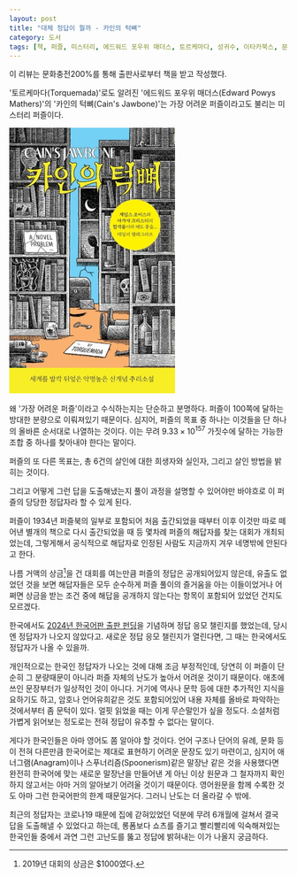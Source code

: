 ```yaml
---
layout: post
title: "대체 정답이 뭘까 - 카인의 턱뼈"
category: 도서
tags: [책, 퍼즐, 미스터리, 에드워드 포우위 매더스, 토르케마다, 성귀수, 이타카북스, 문화충전200%, 서평]
---
```


<div class="ftc-ad-notice">
이 리뷰는 문화충전200%를 통해 출판사로부터 책을 받고 작성했다.
</div>



'토르케마다(Torquemada)'로도 알려진
'에드워드 포우위 매더스(Edward Powys Mathers)'의
'카인의 턱뼈(Cain's Jawbone)'는
가장 어려운 퍼즐이라고도 불리는 미스터리 퍼즐이다.

![표지](/images/book/cains-jawbone-1934-puzzle-book.jpg)

왜 '가장 어려운 퍼즐'이라고 수식하는지는 단순하고 분명하다.
퍼즐이 100쪽에 달하는 방대한 분량으로 이뤄져있기 때문이다.
심지어, 퍼즐의 목표 중 하나는 이것들을 단 하나의 올바른 순서대로 나열하는 것이다.
이는 무려 $9.33 \times 10^{157}$ 가짓수에 달하는 가능한 조합 중 하나를 찾아내야 한다는 말이다.

퍼즐의 또 다른 목표는,
총 6건의 살인에 대한 희생자와 실인자, 그리고 살인 방법을 밝히는 것이다.

그리고 어떻게 그런 답을 도출해냈는지
풀이 과정을 설명할 수 있어야만
바야흐로 이 퍼즐의 당당한 정답자라 할 수 있게 된다.

퍼즐이 1934년 퍼즐북의 일부로 포함되어 처음 출간되었을 때부터
이후 이것만 따로 떼어낸 별개의 책으로 다시 출간되었을 때 등
몇차례 퍼즐의 해답자를 찾는 대회가 개최되었는데,
그렇게해서 공식적으로 해답자로 인정된 사람도 지금까지 겨우 네명밖에 안된다고 한다.

나름 거액의 상금[^1]을 건 대회를 여는만큼
퍼즐의 정답은 공개되어있지 않은데,
유출도 없었던 것을 보면
해답자들은 모두 순수하게 퍼즐 풀이의 즐거움을 아는 이들이었거나
어쩌면 상금을 받는 조건 중에 해답을 공개하지 않는다는 항목이 포함되어 있었던 건지도 모르겠다.

[^1]: 2019년 대회의 상금은 $1000였다.

한국에서도 [2024년 한국어판 출판 펀딩](https://tumblbug.com/cainsjawbone)을 기념하며 정답 응모 챌린지를 했었는데,
당시엔 정답자가 나오지 않았다고.
새로운 정답 응모 챌린지가 열린다면, 그 때는 한국에서도 정답자가 나올 수 있을까.

개인적으로는 한국인 정답자가 나오는 것에 대해 조금 부정적인데,
당연히 이 퍼즐이 단순히 그 분량때문이 아니라 퍼즐 자체의 난도가 높아서 어려운 것이기 때문이다.
애초에 쓰인 문장부터가 일상적인 것이 아니다.
거기에 역사나 문학 등에 대한 추가적인 지식을 요하기도 하고,
암호나 언어유희같은 것도 포함되어있어 내용 자체를 올바로 파악하는 것에서부터 좀 문턱이 있다.
얼핏 읽었을 때는 이게 무슨말인가 싶을 정도다.
소설처럼 가볍게 읽어보는 정도로는 전혀 정답이 유추할 수 없다는 말이다.

게다가 한국인들은 아마 영어도 쫌 알아야 할 것이다.
언어 구조나 단어의 유례, 문화 등이 전혀 다른만큼
한국어로는 제대로 표현하기 어려운 문장도 있기 마련이고,
심지어 애너그램(Anagram)이나 스푸너리즘(Spoonerism)같은 말장난 같은 것을 사용했다면
완전히 한국어에 맞는 새로운 말장난을 만들어낸 게 아닌 이상
원문과 그 철자까지 확인하지 않고서는 아마 거의 알아보기 어려울 것이기 때문이다.
영어원문을 함께 수록한 것도 아마 그런 한국어판의 한계 때문일거다.
그러니 난도는 더 올라갈 수 밖에.

최근의 정답자는 코로나19 때문에 집에 갇혀있었던 덕분에
무려 6개월에 걸쳐서 결국 답을 도출해낼 수 있었다고 하는데,
롱폼보다 쇼츠를 즐기고 빨리빨리에 익숙해져있는 한국인들 중에서
과연 그런 고난도를 뚫고 정답에 밝혀내는 이가 나올지 궁금하다.
